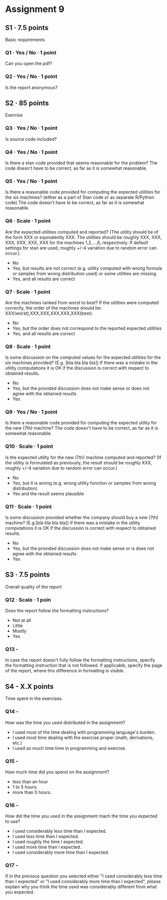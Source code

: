 # Assignment 9

## S1 · 7.5 points
Basic requirements

### Q1 · Yes / No · 1 point
Can you open the pdf?

### Q2 · Yes / No · 1 point
Is the report anonymous?

## S2 · 85 points
Exercise

### Q3 · Yes / No · 1 point
Is source code included?

### Q4 · Yes / No · 1 point
Is there a stan code provided that seems reasonable for the problem? The code doesn't have to be correct, as far as it is somewhat reasonable.

### Q5 · Yes / No · 1 point
Is there a reasonable code provided for computing the expected utilities for the six machines? (either as a part of Stan code or as separate R/Python code) The code doesn't have to be correct, as far as it is somewhat reasonable.

### Q6 · Scale · 1 point
Are the expected utilities computed and reported? (The utility should be of the form XXX or equivalently XXX. The utilities should be roughly XXX, XXX, XXX, XXX, XXX, XXX for the machines 1,2,...,6, respectively. If default settings for stan are used, roughly +/-4 variation due to random error can occur.)

- No
- Yes, but results are not correct (e.g. utility computed with wrong formula or samples from wrong distribution used) or some utilities are missing
- Yes, and all results are correct

### Q7 · Scale · 1 point
Are the machines ranked from worst to best? If the utilities were computed correctly, the order of the machines should be: XXX(worst),XXX,XXX,XXX,XXX,XXX(best).

- No
- Yes, but the order does not correspond to the reported expected utilities
- Yes, and all results are correct

### Q8 · Scale · 1 point
Is some discussion on the computed values for the expected utilities for the six machines provided? (E.g. [bla bla bla bla]) If there was a mistake in the utility computations it is OK if the discussion is correct with respect to obtained results.

- No
- Yes, but the provided discussion does not make sense or does not agree with the obtained results
- Yes

### Q9 · Yes / No · 1 point
Is there a reasonable code provided for computing the expected utility for the new (7th) machine? The code doesn't have to be correct, as far as it is somewhat reasonable.

### Q10 · Scale · 1 point
Is the expected utility for the new (7th) machine computed and reported? (If the utility is formulated as previously, the result should be roughly XXX, roughly +/-4 variation due to random error can occur.)

- No
- Yes, but it is wrong (e.g. wrong utility function or samples from wrong distribution)
- Yes and the result seems plausible

### Q11 · Scale · 1 point
Is some discussion provided whether the company should buy a new (7th) machine? (E.g.[bla bla bla bla]) If there was a mistake in the utility computations it is OK if the discussion is correct with respect to obtained results.

- No
- Yes, but the provided discussion does not make sense or is does not agree with the obtained results
- Yes


## S3 · 7.5 points
Overall quality of the report

### Q12 · Scale · 1 poin

Does the report follow the formatting instructions?

- Not at all
- Little
- Mostly
- Yes

### Q13 -

In case the report doesn't fully follow the formatting instructions, specify the formatting instruction that is not followed. If applicable, specify the page of the report, where this difference in formatting is visible.

## S4 - X.X points

Time spent in the exercises.

### Q14 -

How was the time you used distributed in the assignment?

- I used most of the time dealing with programming language's burden.
- I used most time dealing with the exercise proper (math, derivations, etc.)
- I used as much time time in programming and exercise.

### Q15 -

How much time did you spend on the assignment?

- less than an hour
- 1 to 5 hours.
- more than 5 hours.

### Q16 -

How did the time you used in the assignment mach the time you expected to use?

- I used considerably less time than I expected.
- I used less time than I expected.
- I used roughly the time I expected.
- I used more time than I expected.
- I used considerably more time than I expected.

### Q17 -

If in the previous question you selected either "I used considerably less time than I expected" or "I used considerably more time than I expected", please explain why you think the time used was considerably different from what you expected.
